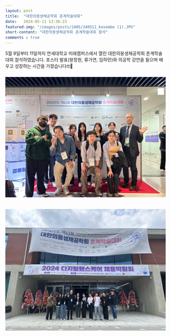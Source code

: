 ```yaml
---
layout: post 
title:  "대한의용생체공학회 춘계학술대회"
date:   2024-05-11 13:36:23
featured-img: "/images/posts/2405/240511_kosombe (1).JPG"
short-content: "대한의용생체공학회 춘계학술대회 참석"
comments : true
---
```


5월 9일부터 11일까지 연세대학교 미래캠퍼스에서 열린 대한의용생체공학회 춘계학술대회 참석하였습니다.
포스터 발표(왕창원, 류가연, 임하민)와 의공학 강연을 들으며 배우고 성장하는 시간을 가졌습니다🤓📝

<span class="image featured"><img src="/images/posts/2405/240511_kosombe (1).JPG" alt="" style='height: 400px; object-fit: contain;'></span>

<span class="image featured"><img src="/images/posts/2405/240511_kosombe (2).JPG" alt="" style='height: 400px; object-fit: contain;'></span>

